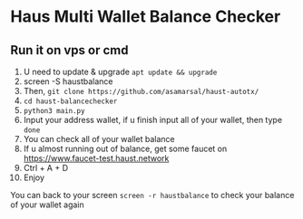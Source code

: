 ﻿# Haus Multi Wallet Balance Checker

## Run it on vps or cmd

1. U need to update & upgrade ``apt update && upgrade``
2. screen -S haustbalance
3. Then, ``git clone https://github.com/asamarsal/haust-autotx/``
4. ``cd haust-balancechecker``
5. ``python3 main.py``
6. Input your address wallet, if u finish input all of your wallet, then type ``done``
7. You can check all of your wallet balance
8. If u almost running out of balance, get some faucet on https://www.faucet-test.haust.network
9. Ctrl + A + D
10. Enjoy

You can back to your screen ``screen -r haustbalance`` to check your balance of your wallet again
